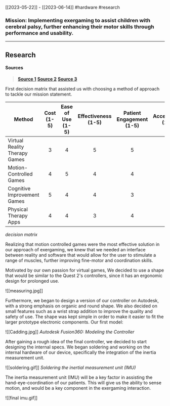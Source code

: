 [[2023-05-22]] - [[2023-06-14]]
#hardware #research
### **Mission**:  Implementing exergaming to assist children with cerebral palsy, further enhancing their motor skills through performance and usability.
---

## Research

#### **Sources**
>**[Source 1](https://www.researchgate.net/publication/353316964_Personalisation_of_a_virtual_gaming_system_for_children_with_motor_impairments_performance_and_usability)**
>**[Source 2](https://www.youtube.com/watch?v=JzN22NUbEss)**
>**[Source 3](https://www.wowt.com/2021/08/13/unmc-studying-how-video-game-therapy-helps-young-people-with-cerebral-palsy/)**

First decision matrix that assisted us with choosing a method of approach to tackle our mission statement.

| Method                             | Cost (1-5) | Ease of Use (1-5) | Effectiveness (1-5) | Patient Engagement (1-5) | Accessibility (1-5) | Total |
|------------------------------------|:----------:|:-----------------:|:-------------------:|:------------------------:|:-------------------:|:-----:|
| Virtual Reality Therapy Games      |     3      |         4         |          5          |             5            |          3          |   20  |
| Motion-Controlled Games            |     4      |         5         |          4          |             4            |          4          |   21  |
| Cognitive Improvement Games        |     5      |         4         |          4          |             3            |          4          |   20   |
| Physical Therapy Apps              |     4      |         4         |          3          |             4            |          5          |   20  |
*decision matrix*

Realizing that motion controlled games were the most effective solution in our approach of exergaming, we knew that we needed an interface between reality and software that would allow for the user to stimulate a range of muscles, further improving fine-motor and coordination skills. 

 Motivated by our own passion for virtual games, We decided to use a shape that would be similar to the Quest 2's controllers, since it has an ergonomic design for prolonged use. 

![[measuring.jpg]]

Furthermore, we began to design a version of our controller on Autodesk, with a strong emphasis on organic and round shape. We also decided on small features such as a wrist strap addition to improve the quality and safety of use. The shape was kept simple in order to make it easier to fit the larger prototype electronic components. Our first model:

![[Cadding.jpg]]
*Autodesk Fusion360: Modeling the Controller*

After gaining a rough idea of the final controller, we decided to start designing the internal specs. We began soldering and working on the internal hardware of our device, specifically the integration of the inertia measurement unit.

![[soldering.gif]]
*Soldering the inertial measurement unit (IMU)*

The inertia measurement unit (IMU) will be a key factor in assisting the hand-eye-coordination of our patients. This will give us the ability to sense motion, and would be a key component in the exergaming interaction.

![[final imu.gif]]

